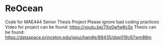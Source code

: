 # ReOcean
Code for MAE444 Senior Thesis Project
Please ignore bad coding practices
Video for project can be found: https://youtu.be/7Xo0wfwKcSs
Thesis can be found: https://dataspace.princeton.edu/jspui/handle/88435/dsp019c67wm88m
